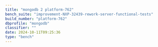 ```yaml
---
title: "mongodb 2 platform-762"
bench_suite: "improvement-NXP-32439-rework-server-functional-tests"
build_number: "platform-762"
dbprofile: "mongodb"
classifier: ""
date: 2024-10-11T09:25:36
type: "bench"
---
```

